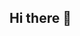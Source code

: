 ## Hi there 👋

<!--
**JbexCharles/JbexCharles** is a ✨ _special_ ✨ repository because its `README.md` (this file) appears on your GitHub profile.

- 🔭 I’m currently working on Jovour Project
- 🌱 I’m currently learning python
- 💬 Ask me about python related questions
- 📫 How to reach me is through my portfolio
- 😄 Pronouns: ...
- ⚡ Fun fact: love anything about coding

-->

